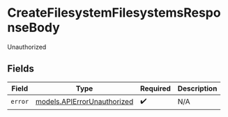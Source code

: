 # CreateFilesystemFilesystemsResponseBody

Unauthorized


## Fields

| Field                                                            | Type                                                             | Required                                                         | Description                                                      |
| ---------------------------------------------------------------- | ---------------------------------------------------------------- | ---------------------------------------------------------------- | ---------------------------------------------------------------- |
| `error`                                                          | [models.APIErrorUnauthorized](../models/apierrorunauthorized.md) | :heavy_check_mark:                                               | N/A                                                              |